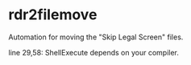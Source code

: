 # rdr2filemove
Automation for moving the "Skip Legal Screen" files.

line 29,58: ShellExecute depends on your compiler.

